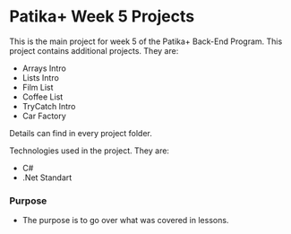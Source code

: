 # Patika+ Week 5 Projects

This is the main project for week 5 of the Patika+ Back-End Program. This project contains additional projects. They are:
- Arrays Intro
- Lists Intro
- Film List
- Coffee List
- TryCatch Intro
- Car Factory

Details can find in every project folder.

Technologies used in the project. They are:
- C#
- .Net Standart

### Purpose
- The purpose is to go over what was covered in lessons.
